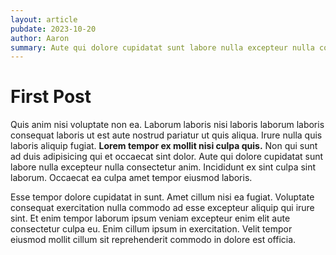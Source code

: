 ```yaml
---
layout: article
pubdate: 2023-10-20
author: Aaron
summary: Aute qui dolore cupidatat sunt labore nulla excepteur nulla consectetur anim. Incididunt ex sint culpa sint laborum. Occaecat ea culpa amet tempor eiusmod laboris.
---
```


# First Post

Quis anim nisi voluptate non ea. Laborum laboris nisi laboris laborum laboris consequat laboris ut est aute nostrud pariatur ut quis aliqua. Irure nulla quis laboris aliquip fugiat. **Lorem tempor ex mollit nisi culpa quis.** Non qui sunt ad duis adipisicing qui et occaecat sint dolor. Aute qui dolore cupidatat sunt labore nulla excepteur nulla consectetur anim. Incididunt ex sint culpa sint laborum. Occaecat ea culpa amet tempor eiusmod laboris.

Esse tempor dolore cupidatat in sunt. Amet cillum nisi ea fugiat. Voluptate consequat exercitation nulla commodo ad esse excepteur aliquip qui irure sint. Et enim tempor laborum ipsum veniam excepteur enim elit aute consectetur culpa eu. Enim cillum ipsum in exercitation. Velit tempor eiusmod mollit cillum sit reprehenderit commodo in dolore est officia.